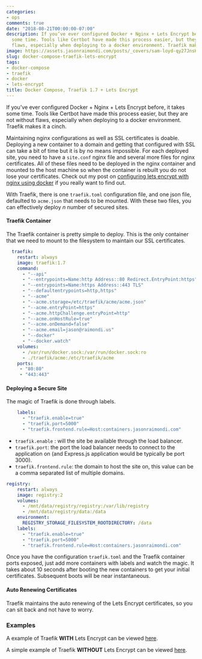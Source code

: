 ```yaml
---
categories:
- ops
comments: true
date: "2018-08-21T00:00:00-07:00"
description: If you’ve ever configured Docker + Nginx + Lets Encrypt before, it takes
  some time. Tools like Certbot have made this process easier, but they are not without
  flaws, especially when deploying to a docker environment. Traefik makes it a cinch.
image: https://assets.jasonraimondi.com/posts/_covers/sam-loyd-qy27JnsH9sU-unsplash.jpg
slug: docker-compose-traefik-lets-encrypt
tags:
- docker-compose
- traefik
- docker
- lets-encrypt
title: Docker Compose, Traefik 1.7 + Lets Encrypt
---
```


If you’ve ever configured Docker + Nginx + Lets Encrypt before, it takes some time. Tools like Certbot have made this process easier, but they are not without flaws, especially when deploying to a docker environment. Traefik makes it a cinch.

Maintaining nginx configurations as well as  SSL certificates is doable. Deploying a new container to a domain and getting that configured with SSL can take a bit of time but it is by no means impossible. For each deployed site, you need to have a  `site.conf` nginx file and several more files for nginx certificates. All of these files need to be deployed in the nginx container and mounted to the host machine so when the container is rebuilt you do not lose your certificates. Check out my post on [configuring lets encrypt with nginx using docker](./2017-08-22-configure-ssl-lets-encrypt-nginx-docker.md) if you really want to find out.

With Traefik, there is one `traefik.toml` configuration file, and one json file, defaulted to `acme.json` that needs to be mounted. With these two files, you can effectively deploy *n* number of secured sites.

#### Traefik Container

The Traefik container is pretty simple to deploy. This is the only container that we need to mount to the filesystem to maintain our SSL certificates.

```yml
  traefik:
    restart: always
    image: traefik:1.7
    command:
      - "--api"
      - "--entrypoints=Name:http Address::80 Redirect.EntryPoint:https"
      - "--entrypoints=Name:https Address::443 TLS"
      - "--defaultentrypoints=http,https"
      - "--acme"
      - "--acme.storage=/etc/traefik/acme/acme.json"
      - "--acme.entryPoint=https"
      - "--acme.httpChallenge.entryPoint=http"
      - "--acme.onHostRule=true"
      - "--acme.onDemand=false"
      - "--acme.email=jason@raimondi.us"
      - "--docker"
      - "--docker.watch"
    volumes:
      - /var/run/docker.sock:/var/run/docker.sock:ro
      - ./traefik/acme:/etc/traefik/acme
    ports:
     - "80:80"
     - "443:443"
```

#### Deploying a Secure Site

The magic of Traefik is done through labels.

```yml
    labels:
      - "traefik.enable=true"
      - "traefik.port=5000"
      - "traefik.frontend.rule=Host:containers.jasonraimondi.com"
```

- `traefik.enable` : will the site be available through the load balancer.
- `traefik.port`:  the port the load balancer needs to connect to the application on (and Express.js application would be typically be port 3000).
- `traefik.frontend.rule`: the domain to host the site on, this value can be a comma separated list of multiple domains.

```yml
registry:
    restart: always
    image: registry:2
    volumes:
      - /mnt/data/registry/registry:/var/lib/registry
      - /mnt/data/registry/data:/data
    environment:
      REGISTRY_STORAGE_FILESYSTEM_ROOTDIRECTORY: /data
    labels:
      - "traefik.enable=true"
      - "traefik.port=5000"
      - "traefik.frontend.rule=Host:containers.jasonraimondi.com"
```

Once you have the configuration `traefik.toml` and the Traefik container  ports exposed, just add more containers with labels and watch the magic. It takes about 10 seconds after booting the new containers to get your initial certificates. Subsequent boots will be near instantaneous.

#### Auto Renewing Certificates

Traefik maintains the auto renewing of the Lets Encrypt certificates, so you can sit back and not have to worry.

### Examples

A example of Traefik **WITH** Lets Encrypt can be viewed [here](https://github.com/jasonraimondi/docker-compose-traefik-example/tree/master/lets-encrypt-example).

A simple example of Traefik **WITHOUT** Lets Encrypt can be viewed [here](https://github.com/jasonraimondi/docker-compose-traefik-example/tree/master/simple-example).

